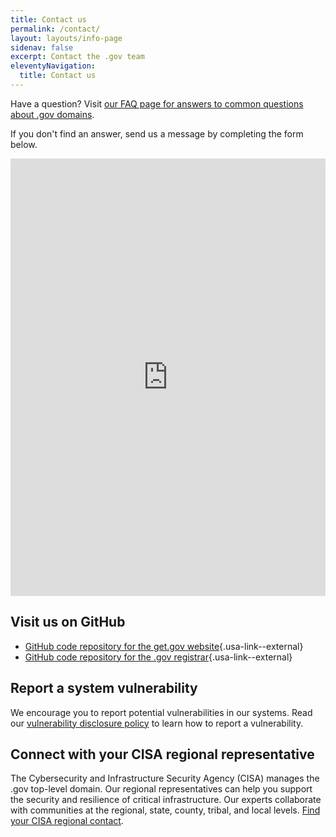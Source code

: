 ```yaml
---
title: Contact us
permalink: /contact/
layout: layouts/info-page
sidenav: false
excerpt: Contact the .gov team
eleventyNavigation:
  title: Contact us
---
```

  
Have a question? Visit [our FAQ page for answers to common questions about .gov domains](../help/faq). 

If you don't find an answer, send us a message by completing the form below.

<iframe width="640px" height="700px" src="https://forms.office.com/Pages/ResponsePage.aspx?id=bOfNPG2UEkq7evydCEI1SseS7Uruj0hGoPWlATpAlzVURTdIVDZWVE01TTJTSlZJOEJVM0tPOFcxSS4u&embed=true" title="Contact the .gov team" frameborder="0" marginwidth="0" marginheight="0" style="border: none; max-width:100%; max-height:100vh" allowfullscreen webkitallowfullscreen mozallowfullscreen msallowfullscreen> </iframe>


## Visit us on GitHub

- [GitHub code repository for the get.gov website](https://github.com/cisagov/get.gov){.usa-link--external}
- [GitHub code repository for the .gov registrar](https://github.com/cisagov/manage.get.gov){.usa-link--external}

## Report a system vulnerability

We encourage you to report potential vulnerabilities in our systems. Read our [vulnerability disclosure policy](../vulnerability-disclosure-policy) to learn how to report a vulnerability.

## Connect with your CISA regional representative

The Cybersecurity and Infrastructure Security Agency (CISA) manages the .gov top-level domain. Our regional representatives can help you support the security and resilience of critical infrastructure. Our experts collaborate with communities at the regional, state, county, tribal, and local levels. [Find your CISA regional contact](https://www.cisa.gov/about/regions).
